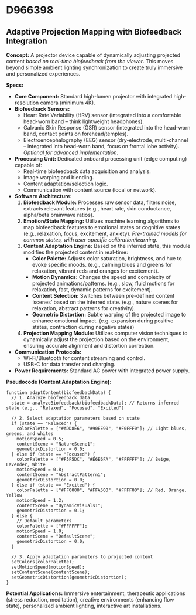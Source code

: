 # D966398

## Adaptive Projection Mapping with Biofeedback Integration

**Concept:** A projector device capable of dynamically adjusting projected content *based on real-time biofeedback from the viewer*. This moves beyond simple ambient lighting synchronization to create truly immersive and personalized experiences.

**Specs:**

*   **Core Component:** Standard high-lumen projector with integrated high-resolution camera (minimum 4K).
*   **Biofeedback Sensors:**
    *   Heart Rate Variability (HRV) sensor (integrated into a comfortable head-worn band – think lightweight headphones).
    *   Galvanic Skin Response (GSR) sensor (integrated into the head-worn band, contact points on forehead/temples).
    *   Electroencephalography (EEG) sensor (dry-electrode, multi-channel – integrated into head-worn band, focus on frontal lobe activity). *Optional for advanced implementation*.
*   **Processing Unit:** Dedicated onboard processing unit (edge computing) capable of:
    *   Real-time biofeedback data acquisition and analysis.
    *   Image warping and blending.
    *   Content adaptation/selection logic.
    *   Communication with content source (local or network).
*   **Software Architecture:**
    1.  **Biofeedback Module:** Processes raw sensor data, filters noise, extracts relevant features (e.g., heart rate, skin conductance, alpha/beta brainwave ratios).
    2.  **Emotion/State Mapping:**  Utilizes machine learning algorithms to map biofeedback features to emotional states or cognitive states (e.g., relaxation, focus, excitement, anxiety).  *Pre-trained models for common states, with user-specific calibration/learning*.
    3.  **Content Adaptation Engine:**  Based on the inferred state, this module modifies the projected content in real-time:
        *   **Color Palette:** Adjusts color saturation, brightness, and hue to evoke specific moods. (e.g., calming blues and greens for relaxation, vibrant reds and oranges for excitement).
        *   **Motion Dynamics:**  Changes the speed and complexity of projected animations/patterns.  (e.g., slow, fluid motions for relaxation, fast, dynamic patterns for excitement).
        *   **Content Selection:**  Switches between pre-defined content ‘scenes’ based on the inferred state. (e.g., nature scenes for relaxation, abstract patterns for creativity).
        *   **Geometric Distortion:**  Subtle warping of the projected image to enhance emotional impact. (e.g. expansion during positive states, contraction during negative states)
    4.  **Projection Mapping Module:** Utilizes computer vision techniques to dynamically adjust the projection based on the environment, ensuring accurate alignment and distortion correction.
*   **Communication Protocols:**
    *   Wi-Fi/Bluetooth for content streaming and control.
    *   USB-C for data transfer and charging.
*   **Power Requirements:** Standard AC power with integrated power supply.

**Pseudocode (Content Adaptation Engine):**

```
function adaptContent(biofeedbackData) {
  // 1. Analyze biofeedback data
  state = analyzeBiofeedback(biofeedbackData); // Returns inferred state (e.g., "Relaxed", "Focused", "Excited")

  // 2. Select adaptation parameters based on state
  if (state == "Relaxed") {
    colorPalette = ["#ADD8E6", "#90EE90", "#F0FFF0"]; // Light blues, greens, and whites
    motionSpeed = 0.5;
    contentScene = "NatureScene1";
    geometricDistortion = 0.0;
  } else if (state == "Focused") {
    colorPalette = ["#F5F5DC", "#E6E6FA", "#FFFFFF"]; // Beige, Lavender, White
    motionSpeed = 0.8;
    contentScene = "AbstractPattern1";
    geometricDistortion = 0.0;
  } else if (state == "Excited") {
    colorPalette = ["#FF0000", "#FFA500", "#FFFF00"]; // Red, Orange, Yellow
    motionSpeed = 1.2;
    contentScene = "DynamicVisuals1";
    geometricDistortion = 0.1;
  } else {
    // Default parameters
    colorPalette = ["#FFFFFF"];
    motionSpeed = 1.0;
    contentScene = "DefaultScene";
    geometricDistortion = 0.0;
  }

  // 3. Apply adaptation parameters to projected content
  setColors(colorPalette);
  setMotionSpeed(motionSpeed);
  setContentScene(contentScene);
  setGeometricDistortion(geometricDistortion);
}
```

**Potential Applications:** Immersive entertainment, therapeutic applications (stress reduction, meditation), creative environments (enhancing flow state), personalized ambient lighting, interactive art installations.